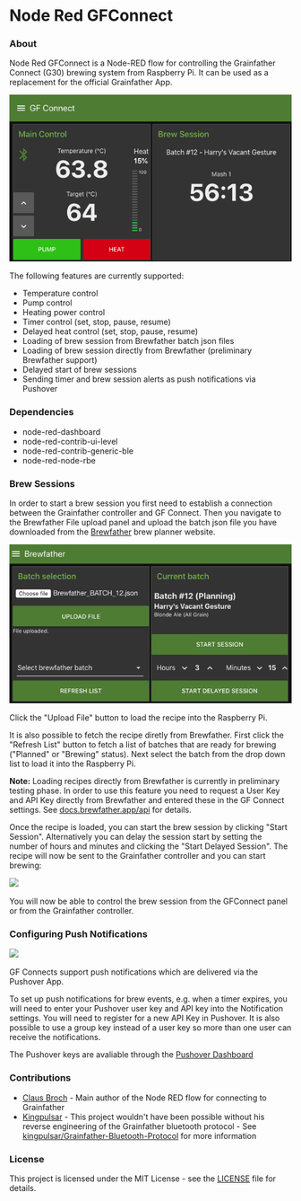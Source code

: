 Node Red GFConnect
===========

### About
Node Red GFConnect is a Node-RED flow for controlling the Grainfather Connect (G30) brewing system from Raspberry Pi. It can be used as a replacement for the official Grainfather App.

<img src="pictures/GFConnectMainControl.png">

The following features are currently supported:
* Temperature control
* Pump control
* Heating power control
* Timer control (set, stop, pause, resume)
* Delayed heat control (set, stop, pause, resume)
* Loading of brew session from Brewfather batch json files
* Loading of brew session directly from Brewfather (preliminary Brewfather support)
* Delayed start of brew sessions
* Sending timer and brew session alerts as push notifications via Pushover

### Dependencies
* node-red-dashboard
* node-red-contrib-ui-level
* node-red-contrib-generic-ble
* node-red-node-rbe

### Brew Sessions

In order to start a brew session you first need to establish a connection between the Grainfather controller and GF Connect. Then you navigate to the Brewfather File upload panel and upload the batch json file you have downloaded from the [Brewfather](https://web.brewfather.app/tabs/batches) brew planner website.

<img src="pictures/BrewfatherFileUpload.png">

Click the "Upload File" button to load the recipe into the Raspberry Pi.

It is also possible to fetch the recipe diretly from Brewfather. First click the "Refresh List" button to fetch a list of batches that are ready for brewing ("Planned" or "Brewing" status). Next select the batch from the drop down list to load it into the Raspberry Pi.

**Note:** Loading recipes directly from Brewfather is currently in preliminary testing phase. In order to use this feature you need to request a User Key and API Key directly from Brewfather and entered these in the GF Connect settings. See [docs.brewfather.app/api](https://docs.brewfather.app/api) for details.

Once the recipe is loaded, you can start the brew session by clicking "Start Session". Alternatively you can delay the session start by setting the number of hours and minutes and clicking the "Start Delayed Session". The recipe will now be sent to the Grainfather controller and you can start brewing:

<img src="pictures/GFConnectBrewSessionStartHeating.png">

You will now be able to control the brew session from the GFConnect panel or from the Grainfather controller.

### Configuring Push Notifications

<img src="pictures/GFConnectSettings.png">

GF Connects support push notifications which are delivered via the Pushover App.

To set up push notifications for brew events, e.g. when a timer expires, you will need to enter your Pushover user key and API key into the Notification settings. You will need to register for a new API Key in Pushover. It is also possible to use a group key instead of a user key so more than one user can receive the notifications.

The Pushover keys are avaliable through the [Pushover Dashboard](https://pushover.net/)

### Contributions
* [Claus Broch](https://github.com/clausbroch) - Main author of the Node RED flow for connecting to Grainfather
* [Kingpulsar](https://github.com/kingpulsar) - This project wouldn't have been possible without his reverse engineering of the Grainfather bluetooth protocol - See [kingpulsar/Grainfather-Bluetooth-Protocol](https://github.com/kingpulsar/Grainfather-Bluetooth-Protocol) for more information

### License
This project is licensed under the MIT License - see the [LICENSE](LICENSE) file for details.
